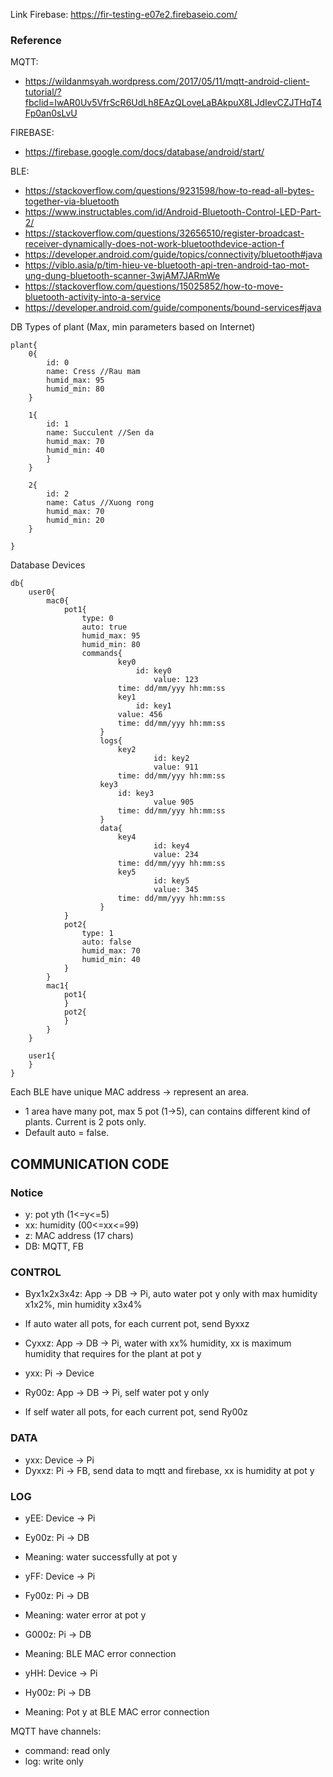 Link Firebase:
https://fir-testing-e07e2.firebaseio.com/
### Reference
MQTT:
- https://wildanmsyah.wordpress.com/2017/05/11/mqtt-android-client-tutorial/?fbclid=IwAR0Uv5VfrScR6UdLh8EAzQLoveLaBAkpuX8LJdIevCZJTHqT4Fp0an0sLvU

FIREBASE:
- https://firebase.google.com/docs/database/android/start/

BLE:
- https://stackoverflow.com/questions/9231598/how-to-read-all-bytes-together-via-bluetooth
- https://www.instructables.com/id/Android-Bluetooth-Control-LED-Part-2/
- https://stackoverflow.com/questions/32656510/register-broadcast-receiver-dynamically-does-not-work-bluetoothdevice-action-f
- https://developer.android.com/guide/topics/connectivity/bluetooth#java
- https://viblo.asia/p/tim-hieu-ve-bluetooth-api-tren-android-tao-mot-ung-dung-bluetooth-scanner-3wjAM7JARmWe
- https://stackoverflow.com/questions/15025852/how-to-move-bluetooth-activity-into-a-service
- https://developer.android.com/guide/components/bound-services#java

DB Types of plant (Max, min parameters based on Internet)

	plant{
		0{
			id: 0
			name: Cress	//Rau mam
			humid_max: 95
			humid_min: 80
		}

		1{
			id: 1
			name: Succulent	//Sen da
			humid_max: 70
			humid_min: 40
			}
		}

		2{
			id: 2
			name: Catus //Xuong rong
			humid_max: 70
			humid_min: 20
		}
				
	}

Database Devices

	db{
		user0{
			mac0{
				pot1{
					type: 0
					auto: true
					humid_max: 95 
					humid_min: 80
					commands{
          					key0
	        	  				id: key0
        					      	value: 123
							time: dd/mm/yyy hh:mm:ss
       	  					key1
         						id: key1	
							value: 456
							time: dd/mm/yyy hh:mm:ss
				        }
			        	logs{
		        		  	key2
				              		id: key2
					              	value: 911
							time: dd/mm/yyy hh:mm:ss
						key3
							id: key3
				             	 	value 905
							time: dd/mm/yyy hh:mm:ss
			        	}
			        	data{
					        key4
			              			id: key4
				              		value: 234
							time: dd/mm/yyy hh:mm:ss
				          	key5
				              		id: key5
				              		value: 345
							time: dd/mm/yyy hh:mm:ss
			        	}
				}
				pot2{
					type: 1
					auto: false
					humid_max: 70 
					humid_min: 40
				}
			}
 			mac1{
				pot1{
				}
				pot2{
				}
			}
		}

		user1{
		}
	}
Each BLE have unique MAC address -> represent an area.
- 1 area have many pot, max 5 pot (1->5), can contains different kind of plants.
Current is 2 pots only. 
- Default auto = false.

## COMMUNICATION CODE

### Notice
- y: pot yth (1<=y<=5) 
- xx: humidity (00<=xx<=99)
- z: MAC address (17 chars)
- DB: MQTT, FB

### CONTROL
- Byx1x2x3x4z: App -> DB -> Pi, auto water pot y only with max humidity x1x2%, min humidity x3x4%
- If auto water all pots, for each current pot, send Byxxz
- Cyxxz: App -> DB -> Pi, water with xx% humidity, xx is maximum humidity that requires for the plant at pot y
- yxx: Pi -> Device

- Ry00z: App -> DB -> Pi, self water pot y only
- If self water all pots, for each current pot, send Ry00z

### DATA
- yxx: Device -> Pi
- Dyxxz: Pi -> FB, send data to mqtt and firebase, xx is humidity at pot y

### LOG
- yEE: Device -> Pi
- Ey00z: Pi -> DB
- Meaning: water successfully at pot y

- yFF: Device -> Pi
- Fy00z: Pi -> DB
- Meaning: water error at pot y

- G000z: Pi -> DB
- Meaning: BLE MAC error connection

- yHH: Device -> Pi
- Hy00z: Pi -> DB
- Meaning: Pot y at BLE MAC error connection

MQTT have channels:
- command: read only
- log: write only
